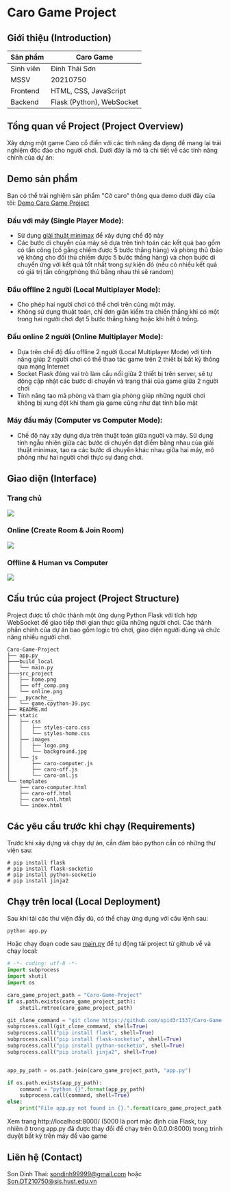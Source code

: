 # Caro Game Project
## Giới thiệu (Introduction)
| Sản phẩm  | Caro Game                 |
| --------- | ------------------------- |
| Sinh viên | Đinh Thái Sơn             |
| MSSV      | 20210750                  |
| Frontend  | HTML, CSS, JavaScript     |
| Backend   | Flask (Python), WebSocket |

## Tổng quan về Project (Project Overview)
Xây dựng một game Caro cổ điển với các tính năng đa dạng để mang lại trải nghiệm độc đáo cho người chơi. Dưới đây là mô tả chi tiết về các tính năng chính của dự án:

## Demo sản phẩm
Bạn có thể trải nghiệm sản phẩm "Cờ caro" thông qua demo dưới đây của tôi: [Demo Caro Game Project](https://thai-son-caro-game.glitch.me/)

### Đấu với máy (Single Player Mode):
- Sử dụng [giải thuật minimax](https://youtu.be/fTBEjsrZKso?si=RCymjDB1boUf3Eq8) để xây dựng chế độ này
- Các bước di chuyển của máy sẽ dựa trên tính toán các kết quả bao gồm có tấn công (cố gắng chiếm được 5 bước thẳng hàng) và phòng thủ (bảo vệ không cho đối thủ chiếm được 5 bước thẳng hàng) và chọn bước di chuyển ứng với kết quả tốt nhất trong sự kiện đó (nếu có nhiều kết quả có giá trị tấn công/phòng thủ bằng nhau thì sẽ random) 

### Đấu offline 2 người (Local Multiplayer Mode):
- Cho phép hai người chơi có thể chơi trên cùng một máy.
- Không sử dụng thuật toán, chỉ đơn giản kiểm tra chiến thắng khi có một trong hai người chơi đạt 5 bước thẳng hàng hoặc khi hết ô trống.

### Đấu online 2 người (Online Multiplayer Mode):
- Dựa trên chế độ đấu offline 2 người (Local Multiplayer Mode) với tính năng giúp 2 người chơi có thể thao tác game trên 2 thiết bị bất kỳ thông qua mạng Internet
- Socket Flask đóng vai trò làm cầu nối giữa 2 thiết bị trên server, sẽ tự động cập nhật các bước di chuyển và trạng thái của game giữa 2 người chơi
- Tính năng tạo mã phòng và tham gia phòng giúp những người chơi không bị xung đột khi tham gia game cũng như đạt tính bảo mật

### Máy đấu máy (Computer vs Computer Mode):
- Chế độ này xây dựng dựa trên thuật toán giữa người và máy. Sử dụng tính ngẫu nhiên giữa các bước di chuyển đạt điểm bằng nhau của giải thuật minimax, tạo ra các bước di chuyển khác nhau giữa hai máy, mô phỏng như hai người chơi thực sự đang chơi.

## Giao diện (Interface)
### Trang chủ

![](src_project/home.png)

### Online (Create Room &  Join Room)
![](src_project/online.png)

### Offline & Human vs Computer

![](src_project/off_comp.png)

## Cấu trúc của project (Project Structure)
Project được tổ chức thành một ứng dụng Python Flask với tích hợp WebSocket để giao tiếp thời gian thực giữa những người chơi. Các thành phần chính của dự án bao gồm logic trò chơi, giao diện người dùng và chức năng nhiều người chơi.

```
Caro-Game-Project
├── app.py
├───build_local
│   └── main.py
├───src_project
│   ├── home.png
│   ├── off_comp.png
│   └── online.png
├── __pycache__
│   └── game.cpython-39.pyc
├── README.md
├── static
│   ├── css
│   │   ├── styles-caro.css
│   │   └── styles-home.css
│   ├── images
│   │   ├── logo.png
│   │   └── background.jpg
│   └── js
│       ├── caro-computer.js
│       ├── caro-off.js
│       └── caro-onl.js
└── templates
    ├── caro-computer.html
    ├── caro-off.html
    ├── caro-onl.html
    └── index.html
```

## Các yêu cầu trước khi chạy (Requirements)
Trước khi xây dựng và chạy dự án, cần đảm báo python cần có những thư viện sau:

```
# pip install flask
# pip install flask-socketio
# pip install python-socketio
# pip install jinja2
```

## Chạy trên local (Local Deployment)

Sau khi tải các thư viện đầy đủ, có thể chạy ứng dụng với câu lệnh sau:
```bash
python app.py
```

Hoặc chạy đoạn code sau [main.py](build_local/main.py) để tự động tải project từ github về và chạy local: 
```python
# -*- coding: utf-8 -*-
import subprocess
import shutil
import os

caro_game_project_path = "Caro-Game-Project"
if os.path.exists(caro_game_project_path):
    shutil.rmtree(caro_game_project_path)

git_clone_command = "git clone https://github.com/spid3r1337/Caro-Game-Project.git"
subprocess.call(git_clone_command, shell=True)
subprocess.call("pip install flask", shell=True)
subprocess.call("pip install flask-socketio", shell=True)
subprocess.call("pip install python-socketio", shell=True)
subprocess.call("pip install jinja2", shell=True)


app_py_path = os.path.join(caro_game_project_path, "app.py")

if os.path.exists(app_py_path):
    command = "python {}".format(app_py_path)
    subprocess.call(command, shell=True)
else:
    print("File app.py not found in {}.".format(caro_game_project_path))
```

Xem trang http://localhost:8000/ (5000 là port mặc định của Flask, tuy nhiên ở trong app.py đã được thay đổi để chạy trên 0.0.0.0:8000) trong trình duyệt bất kỳ trên máy để vào game

## Liên hệ (Contact)
Son Dinh Thai: sondinh99999@gmail.com hoặc Son.DT210750@sis.hust.edu.vn